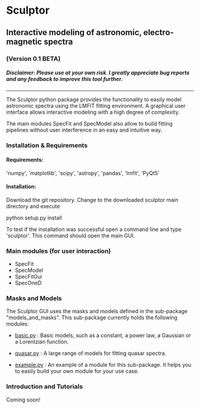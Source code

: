 # Sculptor

## Interactive modeling of astronomic, electro-magnetic spectra

### (Version 0.1 BETA)
##### Disclaimer: Please use at your own risk. I greatly appreciate bug reports and any feedback to improve this tool further.  
 
---

The Sculptor python package provides the functionality to easily model astronomic 
spectra using the LMFIT fitting environment. A graphical user interface allows interactive 
modeling with a high degree of complexity. 

The main modules SpecFit and SpecModel also allow to build fitting pipelines without user
interference in an easy and intuitive way. 

### Installation & Requirements

#### Requirements: 
'numpy', 'matplotlib', 'scipy', 'astropy', 'pandas', 'lmfit', 'PyQt5'

#### Installation:

Download the git repository. Change to the downloaded sculptor main directory and execute

python setup.py install

To test if the installation was successful open a command line and type 'sculptor'. This command should open the main GUI.

### Main modules (for user interaction)

* SpecFit
* SpecModel
* SpecFitGui
* SpecOneD

### Masks and Models

The Sculptor GUI uses the masks and models defined in the sub-package "models_and_masks". 
 This sub-package currently holds the following modules:
 
 *  <u>basic.py</u> : Basic models, such as a constant, a power law, a Gaussian or a Lorentzian function.
 
 *  <u>quasar.py</u> : A large range of models for fitting quasar spectra.
 
 * <u>example.py</u> : An example of a module for this sub-package. It helps you to easily build your own module
  for your use case.
 
### Introduction and Tutorials

Coming soon!